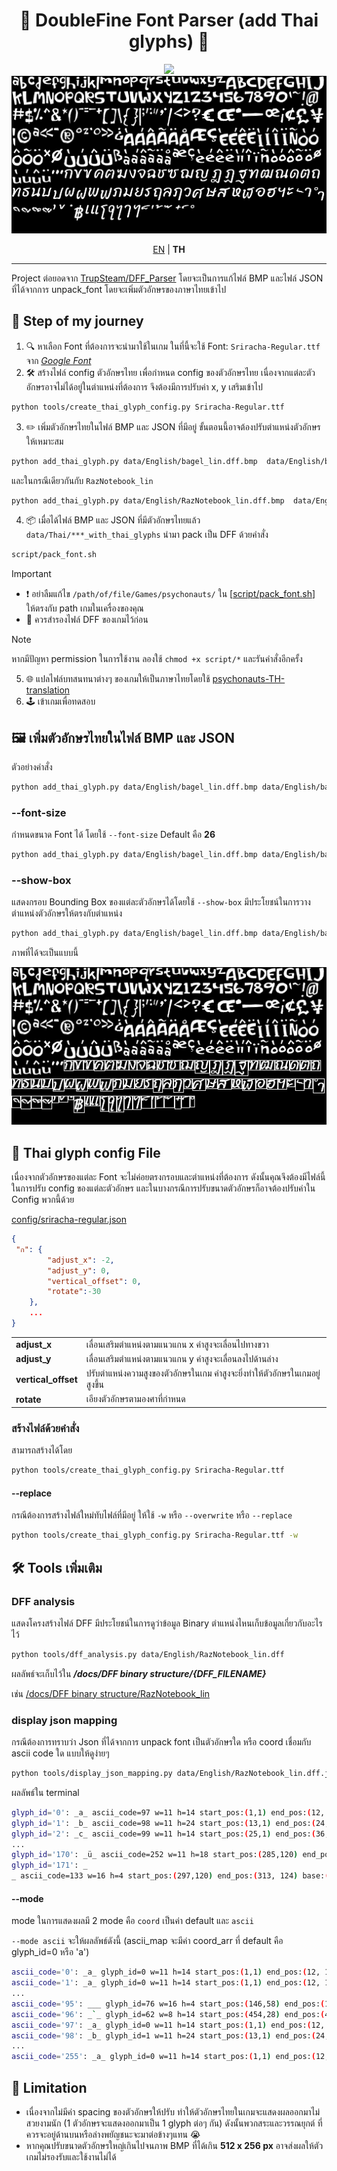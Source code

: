 <div align="center">
<h1>🧠 DoubleFine Font Parser (add Thai glyphs) 🧠</h1>

<img src="http://ForTheBadge.com/images/badges/made-with-python.svg"/>
<br>
<img src="https://raw.githubusercontent.com/Onyx-Nostalgia/DFF-TH-glyphs/refs/heads/main/data/Thai/bagel_lin_with_thai_glyphs.bmp"/>

<a href="https://github.com/Onyx-Nostalgia/DFF-TH-glyphs/blob/main/README.md">EN</a>
 | <b>TH</b>

</div>

---

Project ต่อยอดจาก [TrupSteam/DFF_Parser](https://github.com/TrupSteam/DFF_Parser) โดยจะเป็นการแก้ไฟล์ BMP และไฟล์ JSON ที่ได้จากการ unpack_font โดยจะเพิ่มตัวอักษรของภาษาไทยเข้าไป

## 🚀 Step of my journey
1. 🔍 หาเลือก Font ที่ต้องการจะนำมาใช้ในเกม ในที่นี้จะใช้ Font: `Sriracha-Regular.ttf` จาก [_Google Font_](https://fonts.google.com/specimen/Sriracha?preview.text=%E0%B9%80%E0%B8%81%E0%B8%A1%E0%B9%84%E0%B8%8B%E0%B9%82%E0%B8%84%E0%B8%99%E0%B8%AD%E0%B8%97%20%E0%B8%8B%E0%B8%B2%E0%B8%8A%E0%B9%88%E0%B8%B2%20%E0%B9%84%E0%B8%99%E0%B8%99%E0%B9%8C%20%E0%B9%82%E0%B8%84%E0%B9%89%E0%B8%8A%20%E0%B9%81%E0%B8%84%E0%B8%A1%E0%B8%9B%E0%B9%8C%20%E0%B9%80%E0%B8%A3%E0%B8%B4%E0%B9%88%E0%B8%A1%E0%B9%80%E0%B8%81%E0%B8%A1%20%E0%B8%AA%E0%B8%A7%E0%B8%B1%E0%B8%AA%E0%B8%94%E0%B8%B5%E0%B8%84%E0%B8%A3%E0%B8%B1%E0%B8%9A%20%E0%B8%9E%E0%B8%A5%E0%B8%B1%E0%B8%87%E0%B8%88%E0%B8%B4%E0%B8%95)
2. 🛠️ สร้างไฟล์ config ตัวอักษรไทย เพื่อกำหนด config ของตัวอักษรไทย เนื่องจากแต่ละตัวอักษรอาจไม่ได้อยู่ในตำแหน่งที่ต้องการ จึงต้องมีการปรับค่า x, y เสริมเข้าไป
```bash
python tools/create_thai_glyph_config.py Sriracha-Regular.ttf
```
3. ✏️ เพิ่มตัวอักษรไทยในไฟล์ BMP และ JSON ที่มีอยู่ ขั้นตอนนี้อาจต้องปรับตำแหน่งตัวอักษรให้เหมาะสม
```bash
python add_thai_glyph.py data/English/bagel_lin.dff.bmp  data/English/bagel_lin.dff.json Sriracha-Regular.ttf
```
และในกรณีเดียวกันกับ `RazNotebook_lin`   
```bash
python add_thai_glyph.py data/English/RazNotebook_lin.dff.bmp  data/English/RazNotebook_lin.dff.json Sriracha-Regular.ttf
```
4. 📦 เมื่อได้ไฟล์ BMP และ JSON ที่มีตัวอักษรไทยแล้ว `data/Thai/***_with_thai_glyphs` นำมา pack เป็น DFF ด้วยคำสั่ง
```bash
script/pack_font.sh
``` 
> [!Important]
> * ❗ อย่าลืมแก้ไข `/path/of/file/Games/psychonauts/` ใน [[script/pack_font.sh](https://github.com/Onyx-Nostalgia/DFF-TH-glyphs/tree/main/script/pack_font.sh)] ให้ตรงกับ path เกมในเครื่องของคุณ
> * 💾 ควรสำรองไฟล์ DFF ของเกมไว้ก่อน

> [!NOTE]
> หากมีปัญหา permission ในการใช้งาน ลองใช้ `chmod +x script/*` และรันคำสั่งอีกครั้ง

5. 🌐 แปลไฟล์บทสนทนาต่างๆ ของเกมให้เป็นภาษาไทยโดยใช้ [psychonauts-TH-translation](https://github.com/Onyx-Nostalgia/psychonauts-TH-translation)
6. 🕹️ เข้าเกมเพื่อทดสอบ

## 🖼️ เพิ่มตัวอักษรไทยในไฟล์ BMP และ JSON
ตัวอย่างคำสั่ง 

```bash
python add_thai_glyph.py data/English/bagel_lin.dff.bmp data/English/bagel_lin.dff.json Sriracha-Regular.ttf
```
### --font-size
กำหนดขนาด Font ได้ โดยใช้ `--font-size` Default คือ **26**
```bash
python add_thai_glyph.py data/English/bagel_lin.dff.bmp data/English/bagel_lin.dff.json Sriracha-Regular.ttf --font-size 26
```
### --show-box 
แสดงกรอบ Bounding Box ของแต่ละตัวอักษรได้โดยใช้ `--show-box` มีประโยชน์ในการวางตำแหน่งตัวอักษรให้ตรงกับตำแหน่ง
```bash
python add_thai_glyph.py data/English/bagel_lin.dff.bmp data/English/bagel_lin.dff.json Sriracha-Regular.ttf --show-box 
```
ภาพที่ได้จะเป็นแบบนี้

![image](https://raw.githubusercontent.com/Onyx-Nostalgia/DFF-TH-glyphs/refs/heads/main/data/Thai/bagel_lin_with_thai_glyphs_show_box.bmp)

## 📝 Thai glyph config File

เนื่องจากตัวอักษรของแต่ละ Font จะไม่ค่อยตรงกรอบและตำแหน่งที่ต้องการ ดังนั้นคุณจึงต้องมีไฟล์นี้ในการปรับ config ของแต่ละตัวอักษร และในบางกรณีการปรับขนาดตัวอักษรก็อาจต้องปรับค่าใน Config พวกนี้ด้วย

[config/sriracha-regular.json](https://github.com/Onyx-Nostalgia/DFF-TH-glyphs/blob/main/config/sriracha-regular.json)

```json
{
 "ก": {
        "adjust_x": -2,
        "adjust_y": 0,
        "vertical_offset": 0,
        "rotate":-30
    },
    ...
}
```
|                     |                                                           |
| ------------------- | --------------------------------------------------------- |
| **adjust_x**        | เลื่อนเสริมตำแหน่งตามแนวแกน x ค่าสูงจะเลื่อนไปทางขวา               |
| **adjust_y**        | เลื่อนเสริมตำแหน่งตามแนวแกน y ค่าสูงจะเลื่อนลงไปด้านล่าง             |
| **vertical_offset** | ปรับตำแหน่งความสูงของตัวอักษรในเกม ค่าสูงจะยิ่งทำให้ตัวอักษรในเกมอยู่สูงขึ้น |
| **rotate**          | เอียงตัวอักษรตามองศาที่กำหนด                                    |

### สร้างไฟล์ด้วยคำสั่ง

สามารถสร้างได้โดย
```bash
python tools/create_thai_glyph_config.py Sriracha-Regular.ttf
```
#### --replace
กรณีต้องการสร้างไฟล์ใหม่ทับไฟล์ที่มีอยู่ ให้ใช้ `-w` หรือ `--overwrite` หรือ `--replace`
```bash
python tools/create_thai_glyph_config.py Sriracha-Regular.ttf -w
```

## 🛠️ Tools เพิ่มเติม

### DFF analysis
แสดงโครงสร้างไฟล์ DFF มีประโยชน์ในการดูว่าข้อมูล Binary ตำแหน่งไหนเก็บข้อมูลเกี่ยวกับอะไรไว้

```bash
python tools/dff_analysis.py data/English/RazNotebook_lin.dff
```
ผลลัพธ์จะเก็บไว้ใน **_/docs/DFF binary structure/{DFF_FILENAME}_** 

เช่น
[/docs/DFF binary structure/RazNotebook_lin](https://github.com/Onyx-Nostalgia/DFF-TH-glyphs/tree/main/docs/DFF%20binary%20structure/RazNotebook_lin)

### display json mapping
กรณีต้องการทราบว่า Json ที่ได้จากการ unpack font เป็นตัวอักษรใด หรือ coord เชื่อมกับ ascii code ใด แบบให้ดูง่ายๆ
```bash
python tools/display_json_mapping.py data/English/RazNotebook_lin.dff.json --mode coord
```
ผลลัพธ์ใน terminal
```sh
glyph_id='0': _a_ ascii_code=97 w=11 h=14 start_pos:(1,1) end_pos:(12, 15) base:(12,0)
glyph_id='1': _b_ ascii_code=98 w=11 h=24 start_pos:(13,1) end_pos:(24, 25) base:(21,0)
glyph_id='2': _c_ ascii_code=99 w=11 h=14 start_pos:(25,1) end_pos:(36, 15) base:(13,0)
...
glyph_id='170': _ü_ ascii_code=252 w=11 h=18 start_pos:(285,120) end_pos:(296, 138) base:(17,0)
glyph_id='171': _
_ ascii_code=133 w=16 h=4 start_pos:(297,120) end_pos:(313, 124) base:(6,0)
```
#### --mode
mode ในการแสดงผลมี 2 mode คือ `coord` เป็นค่า default และ `ascii`

`--mode ascii` จะให้ผลลัพธ์ดังนี้ (ascii_map จะมีค่า coord_arr ที่ default คือ  glyph_id=0 หรือ 'a')
```sh
ascii_code='0': _a_ glyph_id=0 w=11 h=14 start_pos:(1,1) end_pos:(12, 15) base:(12,0)
ascii_code='1': _a_ glyph_id=0 w=11 h=14 start_pos:(1,1) end_pos:(12, 15) base:(12,0)
...
ascii_code='95': ___ glyph_id=76 w=16 h=4 start_pos:(146,58) end_pos:(162, 62) base:(65535,65535)
ascii_code='96': _`_ glyph_id=62 w=8 h=14 start_pos:(454,28) end_pos:(462, 42) base:(28,0)
ascii_code='97': _a_ glyph_id=0 w=11 h=14 start_pos:(1,1) end_pos:(12, 15) base:(12,0)
ascii_code='98': _b_ glyph_id=1 w=11 h=24 start_pos:(13,1) end_pos:(24, 25) 
...
ascii_code='255': _a_ glyph_id=0 w=11 h=14 start_pos:(1,1) end_pos:(12, 15) base:(12,0)

```

## 🥲 Limitation
- เนื่องจากไม่มีค่า spacing ของตัวอักษรให้ปรับ ทำให้ตัวอักษรไทยในเกมจะแสดงผลออกมาไม่สวยงามนัก (1 ตัวอักษรจะแสดงออกมาเป็น 1 glyph ต่อๆ กัน) ดังนั้นพวกสระและวรรณยุกต์ ที่ควรจะอยู่ด้านบนหรือล่างพยัญชนะจะมาต่อข้างๆแทน 😭
- หากคุณปรับขนาดตัวอักษรใหญ่เกินไปจนภาพ BMP ที่ได้เกิน **512 x 256 px** อาจส่งผลให้ตัวเกมไม่รองรับและใช้งานไม่ได้

